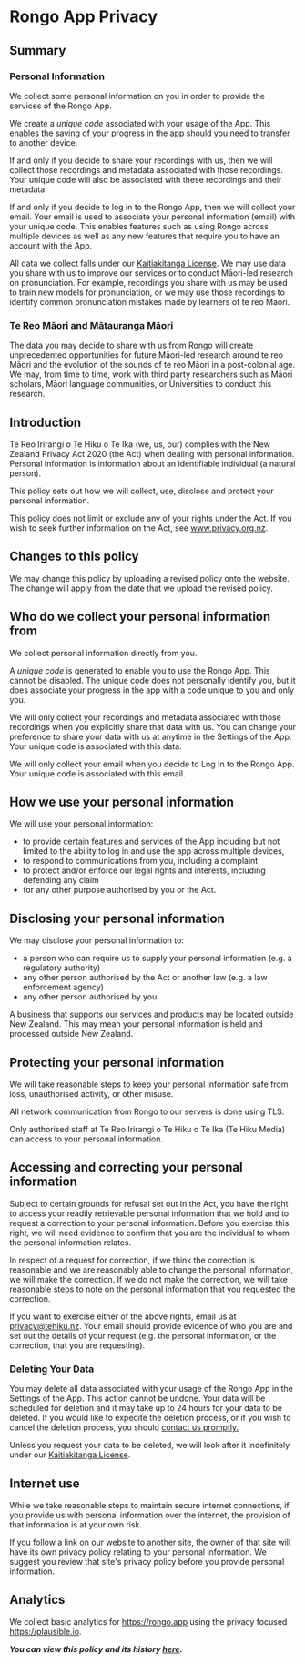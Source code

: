 # Rongo App Privacy

## Summary

### Personal Information

We collect some personal information on you in order to provide the services of the Rongo App.

We create a _unique code_ associated with your usage of the App. This enables the saving of your progress in the app should you need to transfer to another device.

If and only if you decide to share your recordings with us, then we will collect those recordings and metadata associated with those recordings. Your unique code will also be associated with these recordings and their metadata.

If and only if you decide to log in to the Rongo App, then we will collect your email. Your email is used to associate your personal information (email) with your unique code. This enables features such as using Rongo across multiple devices as well as any new features that require you to have an account with the App.

All data we collect falls under our [Kaitiakitanga License](/kaitiakitanga). We may use data you share with us to improve our services or to conduct Māori-led research on pronunciation. For example, recordings you share with us may be used to train new models for pronunciation, or we may use those recordings to identify common pronunciation mistakes made by learners of te reo Māori.

### Te Reo Māori and Mātauranga Māori

The data you may decide to share with us from Rongo will create unprecedented opportunities for future Māori-led research around te reo Māori and the evolution of the sounds of te reo Māori in a post-colonial age. We may, from time to time, work with third party researchers such as Māori scholars, Māori language communities, or Universities to conduct this research.

## Introduction

Te Reo Irirangi o Te Hiku o Te Ika (we, us, our) complies with the New Zealand Privacy Act 2020 (the Act) when dealing with personal information. Personal information is information about an identifiable individual (a natural person).

This policy sets out how we will collect, use, disclose and protect your personal information.

This policy does not limit or exclude any of your rights under the Act. If you wish to seek further information on the Act, see www.privacy.org.nz.

## Changes to this policy

We may change this policy by uploading a revised policy onto the website. The change will apply from the date that we upload the revised policy.

## Who do we collect your personal information from

We collect personal information directly from you.

A _unique code_ is generated to enable you to use the Rongo App. This cannot be disabled. The unique code does not personally identify you, but it does associate your progress in the app with a code unique to you and only you.

We will only collect your recordings and metadata associated with those recordings when you explicitly share that data with us. You can change your preference to share your data with us at anytime in the Settings of the App. Your unique code is associated with this data.

We will only collect your email when you decide to Log In to the Rongo App. Your unique code is associated with this email.

## How we use your personal information

We will use your personal information:

- to provide certain features and services of the App including but not limited to the ability to log in and use the app across multiple devices,
- to respond to communications from you, including a complaint
- to protect and/or enforce our legal rights and interests, including defending any claim
- for any other purpose authorised by you or the Act.

## Disclosing your personal information

We may disclose your personal information to:

- a person who can require us to supply your personal information (e.g. a regulatory authority)
- any other person authorised by the Act or another law (e.g. a law enforcement agency)
- any other person authorised by you.

A business that supports our services and products may be located outside New Zealand. This may mean your personal information is held and processed outside New Zealand.

## Protecting your personal information

We will take reasonable steps to keep your personal information safe from loss, unauthorised activity, or other misuse.

All network communication from Rongo to our servers is done using TLS.

Only authorised staff at Te Reo Irirangi o Te Hiku o Te Ika (Te Hiku Media) can access to your personal information.

## Accessing and correcting your personal information

Subject to certain grounds for refusal set out in the Act, you have the right to access your readily retrievable personal information that we hold and to request a correction to your personal information. Before you exercise this right, we will need evidence to confirm that you are the individual to whom the personal information relates.

In respect of a request for correction, if we think the correction is reasonable and we are reasonably able to change the personal information, we will make the correction. If we do not make the correction, we will take reasonable steps to note on the personal information that you requested the correction.

If you want to exercise either of the above rights, email us at privacy@tehiku.nz. Your email should provide evidence of who you are and set out the details of your request (e.g. the personal information, or the correction, that you are requesting).

### Deleting Your Data

You may delete all data associated with your usage of the Rongo App in the Settings of the App. This action cannot be undone. Your data will be scheduled for deletion and it may take up to 24 hours for your data to be deleted. If you would like to expedite the deletion process, or if you wish to cancel the deletion process, you should <a href="mailto:awhina@rongo.app?subject=Deleting my data">contact us promptly.</a>

Unless you request your data to be deleted, we will look after it indefinitely under our [Kaitiakitanga License](/kaitiakitanga).

## Internet use

While we take reasonable steps to maintain secure internet connections, if you provide us with personal information over the internet, the provision of that information is at your own risk.

If you follow a link on our website to another site, the owner of that site will have its own privacy policy relating to your personal information. We suggest you review that site's privacy policy before you provide personal information.

## Analytics

We collect basic analytics for https://rongo.app using the privacy focused https://plausible.io.

**_You can view this policy and its history [here](https://github.com/TeHikuMedia/privacy/blob/tumu/rongo.md)._**
